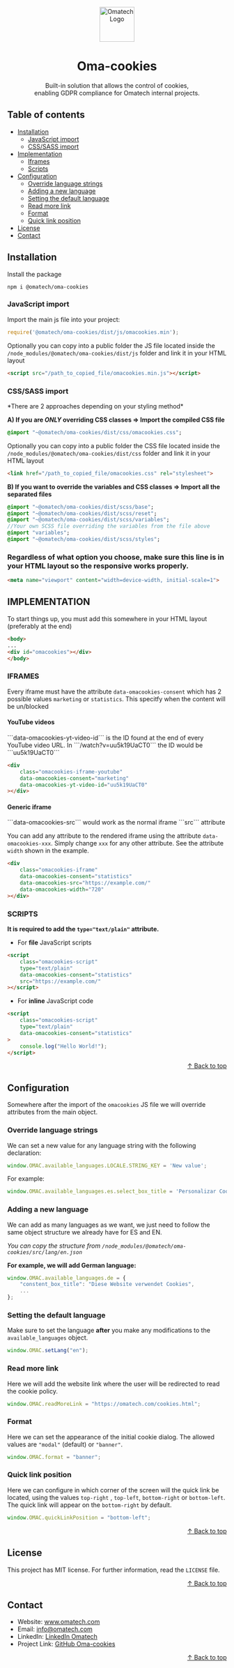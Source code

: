<div id="top"></div>
<br />

<!-- PROJECT INTRO -->
<div align="center">
<a href="https://github.com/omatech/oma-cookies">
<img src="https://media-exp1.licdn.com/dms/image/C4D0BAQFxVreSDp08_w/company-logo_200_200/0/1646817864804?e=1654732800&v=beta&t=MOoMzAXsSOpcBj9ro350Ky98jNJp3LO2IwbL_r61TeM" alt="Omatech Logo" width="80" height="80">
</a>
<h1 align="center">Oma-cookies</h1>
Built-in solution that allows the control of cookies, <br>enabling GDPR compliance for Omatech internal projects.
</div>

<!-- TABLE OF CONTENTS -->
<h2>Table of contents</h2>
<ul>

<li>
<a href="#installation">Installation</a>
<ul>
<li><a href="#js-import">JavaScript import</a></li>
<li><a href="#css-import">CSS/SASS import</a></li>
</ul>
</li>

<li>
<a href="#implementation">Implementation</a>
<ul>
<li><a href="#iframes">Iframes</a></li>
<li><a href="#scripts">Scripts</a></li>
</ul>
</li>

<li>
<a href="#configuration">Configuration</a>
<ul>
<li><a href="#lang-strings">Override language strings</a></li>
<li><a href="#add-lang">Adding a new language</a></li>
<li><a href="#default-lang">Setting the default language</a></li>
<li><a href="#read-more">Read more link</a></li>
<li><a href="#format">Format</a></li>
<li><a href="#quick-link">Quick link position</a></li>
</ul>
</li>

<li>
<a href="#license">License</a>
</li>

<li>
<a href="#contact">Contact</a>
</li>

</ul>

<!-- GETTING STARTED -->
<h2 id="installation">Installation</h2>

Install the package

```
npm i @omatech/oma-cookies
```

<h3 id="js-import">JavaScript import</h3>
Import the main js file into your project:

```js
require('@omatech/oma-cookies/dist/js/omacookies.min');
```

Optionally you can copy into a public folder the JS file located inside
the ```/node_modules/@omatech/oma-cookies/dist/js``` folder and link it in your HTML layout

```html
<script src="/path_to_copied_file/omacookies.min.js"></script>
```

<h3 id="css-import">CSS/SASS import</h3>
*There are 2 approaches depending on your styling method*

**A) If you are *ONLY* overriding CSS classes => Import the compiled CSS file**

```sass
@import "~@omatech/oma-cookies/dist/css/omacookies.css";
```

Optionally you can copy into a public folder the CSS file located inside
the ```/node_modules/@omatech/oma-cookies/dist/css``` folder and link it in your HTML layout

```html
<link href="/path_to_copied_file/omacookies.css" rel="stylesheet">
```

**B) If you want to override the variables and CSS classes => Import all the separated files**

```sass
@import "~@omatech/oma-cookies/dist/scss/base";
@import "~@omatech/oma-cookies/dist/scss/reset";
@import "~@omatech/oma-cookies/dist/scss/variables";
//Your own SCSS file overriding the variables from the file above
@import "variables";
@import "~@omatech/oma-cookies/dist/scss/styles";
```

<h3>Regardless of what option you choose, make sure this line is in your HTML layout so the responsive works
properly.</h3>

```html
<meta name="viewport" content="width=device-width, initial-scale=1">
```

<h2 id="implementation">IMPLEMENTATION</h2>
To start things up, you must add this somewhere in your HTML layout (preferably at the end)

```html
<body>
...
<div id="omacookies"></div>
</body>
```

<h3 id="iframes">IFRAMES</h3>

Every iframe must have the attribute ```data-omacookies-consent``` which has 2 possible values ```marketing```
or ```statistics```. This specitfy when the content will be un/blocked

<h4>YouTube videos</h4>
```data-omacookies-yt-video-id``` is the ID found at the end of every YouTube video URL. In ```/watch?v=uu5k19UaCT0```
the ID would be ```uu5k19UaCT0```

```html
<div
    class="omacookies-iframe-youtube"
    data-omacookies-consent="marketing"
    data-omacookies-yt-video-id="uu5k19UaCT0"
></div>
```

<h4>Generic iframe</h4>
```data-omacookies-src``` would work as the normal iframe ```src``` attribute

You can add any attribute to the rendered iframe using the attribute ```data-omacookies-xxx```. Simply change ```xxx```
for any other attribute. See the attribute ```width``` shown in the example.

```html
<div
    class="omacookies-iframe"
    data-omacookies-consent="statistics"
    data-omacookies-src="https://example.com/"
    data-omacookies-width="720"
></div>
```

<h3 id="scripts">SCRIPTS</h3>

**It is required to add the `type="text/plain"` attribute.**

* For **file** JavaScript scripts

```html
<script
    class="omacookies-script"
    type="text/plain"
    data-omacookies-consent="statistics"
    src="https://example.com/"
></script>
```

* For **inline** JavaScript code

```html
<script
    class="omacookies-script"
    type="text/plain"
    data-omacookies-consent="statistics"
>
    console.log("Hello World!");
</script>
```

<p align="right"><a href="#top">↑ Back to top</a></p>

<!-- CONFIGURATION -->
<h2 id="configuration">Configuration</h2>

Somewhere after the import of the ```omacookies``` JS file we will override attributes from the main object.

<h3 id="lang-strings">Override language strings</h3>
We can set a new value for any language string with the following declaration:

```js
window.OMAC.available_languages.LOCALE.STRING_KEY = 'New value';
```

For example:

```js
window.OMAC.available_languages.es.select_box_title = 'Personalizar Cookies';
```

<h3 id="add-lang">Adding a new language</h3>
We can add as many languages as we want, we just need to follow the same object structure we already have for ES and EN.

*You can copy the structure from `/node_modules/@omatech/oma-cookies/src/lang/en.json`*

**For example, we will add German language:**

```js
window.OMAC.available_languages.de = {
    "constent_box_title": "Diese Website verwendet Cookies",
    ...
};
```

<h3 id="default-lang">Setting the default language</h3>

Make sure to set the language **after** you make any modifications to the `available_languages` object.

```js
window.OMAC.setLang("en");
```

<h3 id="read-more">Read more link</h3>
Here we will add the website link where the user will be redirected to read the cookie policy.

```js
window.OMAC.readMoreLink = "https://omatech.com/cookies.html";
```

<h3 id="format">Format</h3>

Here we can set the appearance of the initial cookie dialog. The allowed values are `"modal"` (default) or `"banner"`.

```js
window.OMAC.format = "banner";
```

<h3 id="quick-link">Quick link position</h3>

Here we can configure in which corner of the screen will the quick link be located, using the values `top-right`
, `top-left`, `bottom-right` or `bottom-left`. The quick link will appear on the `bottom-right` by default.

```js
window.OMAC.quickLinkPosition = "bottom-left";
```

<p align="right"><a href="#top">↑ Back to top</a></p>

<!-- LICENSE -->
<h2 id="license">License</h2>

This project has MIT license. For further information, read the `LICENSE` file.

<p align="right"><a href="#top">↑ Back to top</a></p>

<!-- CONTACT -->
<h2 id="contact">Contact</h2>

<ul>
<li>Website: <a href="https://www.omatech.com">www.omatech.com</a></li>
<li>Email: <a href="mailto:info@omatech.com">info@omatech.com</a></li>
<li>LinkedIn: <a href="https://www.linkedin.com/company/omatech.com/">LinkedIn Omatech</a></li>
<li>Project Link: <a href="https://github.com/omatech/oma-cookies">GitHub Oma-cookies</a></li>
</ul>

<p align="right"><a href="#top">↑ Back to top</a></p>
